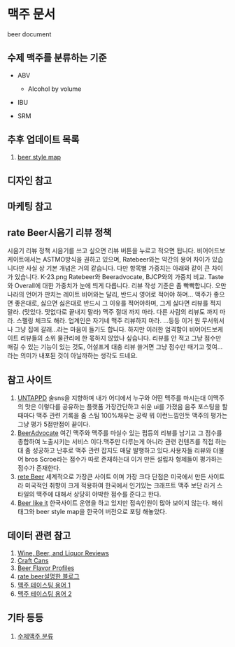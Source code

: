 # 맥주 문서
beer document

## 수제 맥주를 분류하는 기준
 - ABV
    - Alcohol by volume

 - IBU
 - SRM

## 추후 업데이트 목록
1. [beer style map](https://www.google.com/search?q=beer+style+map&newwindow=1&source=lnms&tbm=isch&sa=X&ved=0ahUKEwiqzsapqZHjAhWDU7wKHS1qAMgQ_AUIECgB&biw=1920&bih=978)

## 디자인 참고

## 마케팅 참고

## rate Beer시음기 리뷰 정책
 시음기 리뷰 정책
 시음기를 쓰고 싶으면 리뷰 버튼을 누르고 적으면 됩니다.
 비어어드보케이트에서는 ASTMO방식을 권하고 있으며,
 Ratebeer와는 약간의 용어 차이가 있습니다만 사실 상 기본 개념은 거의 같습니다.
 다만 항목별 가중치는 아래와 같이 큰 차이가 있습니다.
 K-23.png
 Ratebeer와 Beeradvocate, BJCP와의 가중치 비교. Taste와 Overall에 대한 가중치가 눈에 띄게 다릅니다.
 리뷰 작성 기준은 좀 빡빡합니다. 
 오만나라의 언어가 판치는 레이트 비어와는 달리, 반드시 영어로 적어야 하며...
 맥주가 좋으면 좋은대로, 싫으면 싫은대로 반드시 그 이유를 적어야하며, 그게 싫다면 리뷰를 적지 말라. (맛있다. 맛없다로 끝내지 말라)
 맥주 절대 까지 마라.
 다른 사람의 리뷰도 까지 마라.
 스펠링 체크도 해라.
 업계인은 자기네 맥주 리뷰하지 마라.
 ...등등 이거 원 무서워서 나 그냥 집에 갈래...라는 마음이 들기도 합니다.
 하지만 이러한 엄격함이 비어어드보케이트 리뷰들의 소위 물관리에 한 몫하지 않았나 싶습니다.
 리뷰를 안 적고 그냥 점수만 매길 수 있는 기능이 있는 것도, 어설프게 대충 리뷰 쓸거면 그냥 점수만 매기고 껒여...라는 의미가 내포된 것이 아닐까하는 생각도 드네요.


## 참고 사이트
1. [UNTAPPD](https://untappd.com/search?q=beer&type=beer&sort=all) 술sns을 지향하며 내가 어디에서 누구와 어떤 맥주를 마시는대 이맥주의 맛은 이렇다를 공유하는 플랫폼 가장간단하고 쉬운 ui를 가졌음 음주 포스팅을 할때마다 맥주 관련 기록을 줌 스팀 100%채우는 공략 뭐 이런느낌인듯 맥주의 평가는 그냥 평가 5점만점이 끝이다.
2. [BeerAdvocate](https://www.beeradvocate.com/) 여긴 맥주와 맥주를 마실수 있는 펍등의 리뷰를 남기고 그 점수를 종합하여 노출시키는 서비스 이다.맥주만 다루는게 아니라 관련 컨텐츠를 직접 하는대 좀 성공하고 난후로 맥주 관련 잡지도 매달 발행하고 있다.사용자들 리뷰와 더불어 bros Scroe라는 점수가 따로 존재하는대 이거 만든 설립자 형제들이 평가하는 점수가 존재한다.
3. [rete Beer](https://www.ratebeer.com/) 세계적으로 가장큰 사이트 이며 가장 크다 단점은 미국에서 만든 사이트라 미국적인 취향이 크게 적용하여 한국에서 인기있는 크래프트 맥주 보단 라거 스타일의 맥주에 대해서 상당히 야박한 점수를 준다고 한다.
4. [Beer like it](https://beerlikeit.com/main.do) 한국사이트 운영을 하고 있지만 접속인원이 많아 보이지 않는다. 해쉬태그와 beer style map을 한국어 버전으로 포팅 해놓았다.

## 데이터 관련 참고
1. [Wine, Beer, and Liquor Reviews](https://data.world/datafiniti/wine-beer-and-liquor-reviews)
2. [Craft Cans](https://www.kaggle.com/nickhould/craft-cans)
3. [Beer Flavor Profiles](https://www.tekutavern.beer/beer-flavor-profiles)
4. [rate beer설명한 블로그](http://www.beerforum.co.kr/article_beer/96427)
5. [맥주 테이스팅 용어 1](https://themonk.tistory.com/9)
5. [맥주 테이스팅 용어 2](https://www.facebook.com/creebkorea/photos/%EB%A7%A5%EC%A3%BC%EB%A5%BC-%EC%9D%BD%EC%96%B4%EC%A3%BC%EB%8A%94-%EC%82%AC%EB%9E%8C%EB%93%A4-%ED%85%8C%EC%9D%B4%EC%8A%A4%ED%8C%85-%EC%9A%A9%EC%96%B4-body-%EB%B0%94%EB%94%94%ED%8E%B8%EB%B0%94%EB%94%94%EA%B0%90%EC%9D%80-%EB%A7%A5%EC%A3%BC%EC%9D%98-%EC%B4%89%EA%B0%90%EC%9D%84-%ED%91%9C%ED%98%84%ED%95%98%EB%8A%94-%EC%9A%A9%EC%96%B4%EC%9E%85%EB%8B%88%EB%8B%A4-%EB%A7%A5%EC%A3%BC-%ED%8F%89%EA%B0%80-%EC%9A%94%EC%86%8C%EC%97%90%EC%84%9C%EB%8A%94-mouthfeel-%EC%9E%85%EC%95%88-%EB%8A%90%EB%82%8C/244079996361490/)

## 기타 등등
1. [수제맥주 분류](https://pubbronx.tistory.com/6)
